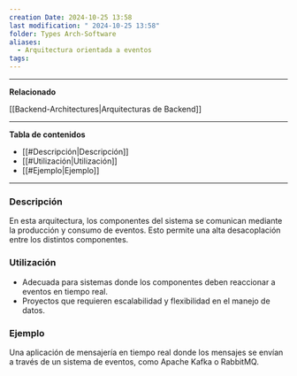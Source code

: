 ```yaml
---
creation Date: 2024-10-25 13:58
last modification: " 2024-10-25 13:58"
folder: Types Arch-Software
aliases:
  - Arquitectura orientada a eventos
tags:
---
```

___
**Relacionado**

[[Backend-Architectures|Arquitecturas de Backend]]
___
**Tabla de contenidos**

- [[#Descripción|Descripción]]
- [[#Utilización|Utilización]]
- [[#Ejemplo|Ejemplo]]

___
### Descripción
En esta arquitectura, los componentes del sistema se comunican mediante la producción y consumo de eventos. Esto permite una alta desacoplación entre los distintos componentes.

### Utilización
- Adecuada para sistemas donde los componentes deben reaccionar a eventos en tiempo real.
- Proyectos que requieren escalabilidad y flexibilidad en el manejo de datos.

### Ejemplo
Una aplicación de mensajería en tiempo real donde los mensajes se envían a través de un sistema de eventos, como Apache Kafka o RabbitMQ.